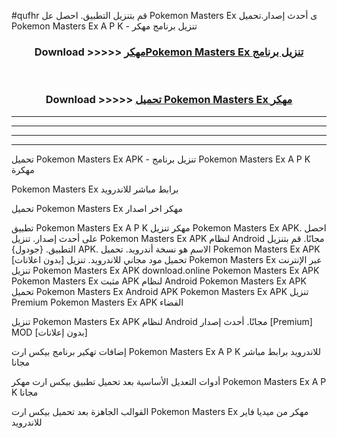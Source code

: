 #qufhr قم بتنزيل التطبيق. احصل عل Pokemon Masters Ex  ى أحدث إصدار.تحميل Pokemon Masters Ex  A P K - تنزيل برنامج مهكر



<div align="center">
<h3>Download >>>>> <a href="https://ar-sites.web.app/?ar= Pokemon Masters Ex ">مهكرPokemon Masters Ex  تنزيل برنامج</a></h3><br>

<h3>Download >>>>> <a href="https://ar-sites.web.app/?ar= Pokemon Masters Ex ">تحميل Pokemon Masters Ex  مهكر</a></h3>
</div>


----------------------------------------------------------

----------------------------------------------------------

----------------------------------------------------------

----------------------------------------------------------


تحميل Pokemon Masters Ex  APK - تنزيل برنامج Pokemon Masters Ex  A P K مهكرة

Pokemon Masters Ex  برابط مباشر للاندرويد

تحميل Pokemon Masters Ex  مهكر اخر اصدار

تطبيق Pokemon Masters Ex  A P K مهكر
تنزيل Pokemon Masters Ex  APK. احصل على أحدث إصدار.
تنزيل Pokemon Masters Ex  APK لنظام Android مجانًا.
قم بتنزيل التطبيق. {جودول} APK. الاسم هو نسخة أندرويد.
تحميل Pokemon Masters Ex  APK [بدون اعلانات]
تحميل مود مجاني للاندرويد.
تنزيل Pokemon Masters Ex  عبر الإنترنت
تنزيل Pokemon Masters Ex  APK
download.online Pokemon Masters Ex  APK
Pokemon Masters Ex  مثبت APK لنظام Android
Pokemon Masters Ex  APK
تحميل Pokemon Masters Ex  Android APK
Pokemon Masters Ex  APK تنزيل Premium
Pokemon Masters Ex  APK الفضاء

تنزيل Pokemon Masters Ex  APK لنظام Android مجانًا. أحدث إصدار [Premium] MOD [بدون إعلانات]

إضافات تهكير برنامج بيكس ارت Pokemon Masters Ex  A P K للاندرويد برابط مباشر مجانا

أدوات التعديل الأساسية بعد تحميل تطبيق بيكس ارت مهكر Pokemon Masters Ex  A P K مجانا

القوالب الجاهزة بعد تحميل بيكس ارت Pokemon Masters Ex  مهكر من ميديا فاير للاندرويد



